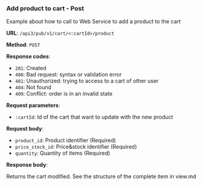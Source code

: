 ### Add product to cart - Post

Example about how to call to Web Service to add a product to the cart

**URL**: `/api3/pub/v1/cart/<:cartId>/product`

**Method**: `POST`

**Response codes**:
* `201`: Created
* `400`: Bad request: syntax or validation error
* `401`: Unauthorized: trying to access to a cart of other user
* `404`: Not found
* `409`: Conflict: order is in an invalid state

**Request parameters**:
* `:cartId`: Id of the cart that want to update with the new product

**Request body**:
* `product_id`: Product identifier (Required)
* `price_stock_id`: Price&stock identifier (Required)
* `quantity`: Quantity of items (Required)

**Response body**:

Returns the cart modified. See the structure of the complete item in view.md